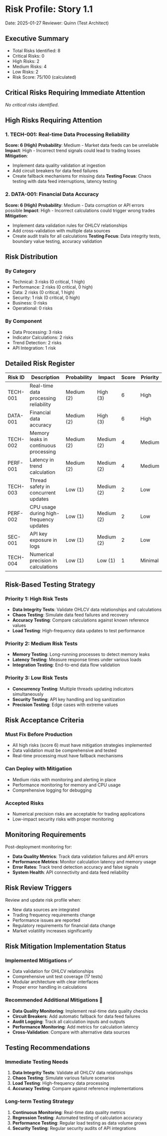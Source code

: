 # Risk Profile: Story 1.1

Date: 2025-01-27
Reviewer: Quinn (Test Architect)

## Executive Summary

- Total Risks Identified: 8
- Critical Risks: 0
- High Risks: 2
- Medium Risks: 4
- Low Risks: 2
- Risk Score: 75/100 (calculated)

## Critical Risks Requiring Immediate Attention

*No critical risks identified.*

## High Risks Requiring Attention

### 1. TECH-001: Real-time Data Processing Reliability

**Score: 6 (High)**
**Probability**: Medium - Market data feeds can be unreliable
**Impact**: High - Incorrect trend signals could lead to trading losses
**Mitigation**:
- Implement data quality validation at ingestion
- Add circuit breakers for data feed failures
- Create fallback mechanisms for missing data
**Testing Focus**: Chaos testing with data feed interruptions, latency testing

### 2. DATA-001: Financial Data Accuracy

**Score: 6 (High)**
**Probability**: Medium - Data corruption or API errors possible
**Impact**: High - Incorrect calculations could trigger wrong trades
**Mitigation**:
- Implement data validation rules for OHLCV relationships
- Add cross-validation with multiple data sources
- Create audit trails for all calculations
**Testing Focus**: Data integrity tests, boundary value testing, accuracy validation

## Risk Distribution

### By Category

- Technical: 3 risks (0 critical, 1 high)
- Performance: 2 risks (0 critical, 0 high)
- Data: 2 risks (0 critical, 1 high)
- Security: 1 risk (0 critical, 0 high)
- Business: 0 risks
- Operational: 0 risks

### By Component

- Data Processing: 3 risks
- Indicator Calculations: 2 risks
- Trend Detection: 2 risks
- API Integration: 1 risk

## Detailed Risk Register

| Risk ID | Description | Probability | Impact | Score | Priority |
|---------|-------------|-------------|---------|-------|----------|
| TECH-001 | Real-time data processing reliability | Medium (2) | High (3) | 6 | High |
| DATA-001 | Financial data accuracy | Medium (2) | High (3) | 6 | High |
| TECH-002 | Memory leaks in continuous processing | Medium (2) | Medium (2) | 4 | Medium |
| PERF-001 | Latency in trend calculation | Medium (2) | Medium (2) | 4 | Medium |
| TECH-003 | Thread safety in concurrent updates | Low (1) | Medium (2) | 2 | Low |
| PERF-002 | CPU usage during high-frequency updates | Low (1) | Medium (2) | 2 | Low |
| SEC-001 | API key exposure in logs | Low (1) | Medium (2) | 2 | Low |
| TECH-004 | Numerical precision in calculations | Low (1) | Low (1) | 1 | Minimal |

## Risk-Based Testing Strategy

### Priority 1: High Risk Tests

- **Data Integrity Tests**: Validate OHLCV data relationships and calculations
- **Chaos Testing**: Simulate data feed failures and recovery
- **Accuracy Testing**: Compare calculations against known reference values
- **Load Testing**: High-frequency data updates to test performance

### Priority 2: Medium Risk Tests

- **Memory Testing**: Long-running processes to detect memory leaks
- **Latency Testing**: Measure response times under various loads
- **Integration Testing**: End-to-end data flow validation

### Priority 3: Low Risk Tests

- **Concurrency Testing**: Multiple threads updating indicators simultaneously
- **Security Testing**: API key handling and log sanitization
- **Precision Testing**: Edge cases with extreme values

## Risk Acceptance Criteria

### Must Fix Before Production

- All high risks (score 6) must have mitigation strategies implemented
- Data validation must be comprehensive and tested
- Real-time processing must have fallback mechanisms

### Can Deploy with Mitigation

- Medium risks with monitoring and alerting in place
- Performance monitoring for memory and CPU usage
- Comprehensive logging for debugging

### Accepted Risks

- Numerical precision risks are acceptable for trading applications
- Low-impact security risks with proper monitoring

## Monitoring Requirements

Post-deployment monitoring for:

- **Data Quality Metrics**: Track data validation failures and API errors
- **Performance Metrics**: Monitor calculation latency and memory usage
- **Error Rates**: Track trend detection accuracy and false signals
- **System Health**: API connectivity and data feed reliability

## Risk Review Triggers

Review and update risk profile when:

- New data sources are integrated
- Trading frequency requirements change
- Performance issues are reported
- Regulatory requirements for financial data change
- Market volatility increases significantly

## Risk Mitigation Implementation Status

### Implemented Mitigations ✅

- Data validation for OHLCV relationships
- Comprehensive unit test coverage (17 tests)
- Modular architecture with clear interfaces
- Proper error handling in calculations

### Recommended Additional Mitigations 🔄

- **Data Quality Monitoring**: Implement real-time data quality checks
- **Circuit Breakers**: Add automatic fallback for data feed failures
- **Audit Logging**: Track all calculation inputs and outputs
- **Performance Monitoring**: Add metrics for calculation latency
- **Cross-Validation**: Compare with alternative data sources

## Testing Recommendations

### Immediate Testing Needs

1. **Data Integrity Tests**: Validate all OHLCV data relationships
2. **Chaos Testing**: Simulate various failure scenarios
3. **Load Testing**: High-frequency data processing
4. **Accuracy Testing**: Compare against reference implementations

### Long-term Testing Strategy

1. **Continuous Monitoring**: Real-time data quality metrics
2. **Regression Testing**: Automated testing of calculation accuracy
3. **Performance Testing**: Regular load testing as data volume grows
4. **Security Testing**: Regular security audits of API integrations
